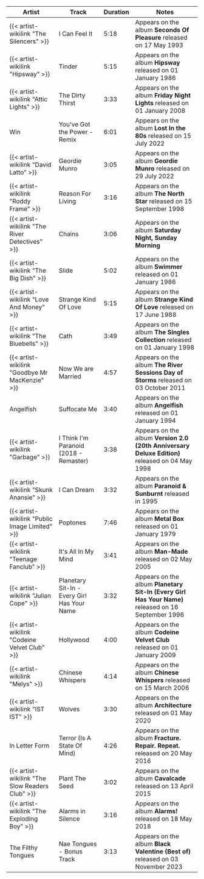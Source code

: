 | Artist                                          | Track                                       | Duration | Notes                                                                                              |
|-------------------------------------------------|---------------------------------------------|----------|----------------------------------------------------------------------------------------------------|
| {{< artist-wikilink "The Silencers" >}}         | I Can Feel It                               | 5:18     | Appears on the album **Seconds Of Pleasure** released on 17 May 1993                               |
| {{< artist-wikilink "Hipsway" >}}               | Tinder                                      | 5:15     | Appears on the album **Hipsway** released on 01 January 1986                                       |
| {{< artist-wikilink "Attic Lights" >}}          | The Dirty Thirst                            | 3:33     | Appears on the album **Friday Night Lights** released on 01 January 2008                           |
| Win                                             | You've Got the Power - Remix                | 6:01     | Appears on the album **Lost In the 80s** released on 15 July 2022                                  |
| {{< artist-wikilink "David Latto" >}}           | Geordie Munro                               | 3:05     | Appears on the album **Geordie Munro** released on 29 July 2022                                    |
| {{< artist-wikilink "Roddy Frame" >}}           | Reason For Living                           | 3:16     | Appears on the album **The North Star** released on 15 September 1998                              |
| {{< artist-wikilink "The River Detectives" >}}  | Chains                                      | 3:06     | Appears on the album **Saturday Night, Sunday Morning**                                            |
| {{< artist-wikilink "The Big Dish" >}}          | Slide                                       | 5:02     | Appears on the album **Swimmer** released on 01 January 1986                                       |
| {{< artist-wikilink "Love And Money" >}}        | Strange Kind Of Love                        | 5:15     | Appears on the album **Strange Kind Of Love** released on 17 June 1988                             |
| {{< artist-wikilink "The Bluebells" >}}         | Cath                                        | 3:49     | Appears on the album **The Singles Collection** released on 01 January 1998                        |
| {{< artist-wikilink "Goodbye Mr MacKenzie" >}}  | Now We are Married                          | 4:57     | Appears on the album **The River Sessions Day of Storms** released on 03 October 2011              |
| Angelfish                                       | Suffocate Me                                | 3:40     | Appears on the album **Angelfish** released on 01 January 1994                                     |
| {{< artist-wikilink "Garbage" >}}               | I Think I'm Paranoid (2018 - Remaster)      | 3:38     | Appears on the album **Version 2.0 (20th Anniversary Deluxe Edition)** released on 04 May 1998     |
| {{< artist-wikilink "Skunk Anansie" >}}         | I Can Dream                                 | 3:32     | Appears on the album **Paranoid & Sunburnt** released in 1995                                      |
| {{< artist-wikilink "Public Image Limited" >}}  | Poptones                                    | 7:46     | Appears on the album **Metal Box** released on 01 January 1979                                     |
| {{< artist-wikilink "Teenage Fanclub" >}}       | It's All In My Mind                         | 3:41     | Appears on the album **Man-Made** released on 02 May 2005                                          |
| {{< artist-wikilink "Julian Cope" >}}           | Planetary Sit-In - Every Girl Has Your Name | 3:32     | Appears on the album **Planetary Sit-In (Every Girl Has Your Name)** released on 16 September 1996 |
| {{< artist-wikilink "Codeine Velvet Club" >}}   | Hollywood                                   | 4:00     | Appears on the album **Codeine Velvet Club** released on 01 January 2009                           |
| {{< artist-wikilink "Melys" >}}                 | Chinese Whispers                            | 4:14     | Appears on the album **Chinese Whispers** released on 15 March 2006                                |
| {{< artist-wikilink "IST IST" >}}               | Wolves                                      | 3:30     | Appears on the album **Architecture** released on 01 May 2020                                      |
| In Letter Form                                  | Terror (Is A State Of Mind)                 | 4:26     | Appears on the album **Fracture. Repair. Repeat.** released on 20 May 2016                         |
| {{< artist-wikilink "The Slow Readers Club" >}} | Plant The Seed                              | 3:02     | Appears on the album **Cavalcade** released on 13 April 2015                                       |
| {{< artist-wikilink "The Exploding Boy" >}}     | Alarms in Silence                           | 3:16     | Appears on the album **Alarms!** released on 18 May 2018                                           |
| The Filthy Tongues                              | Nae Tongues - Bonus Track                   | 3:13     | Appears on the album **Black Valentine (Best of)** released on 03 November 2023                    |
